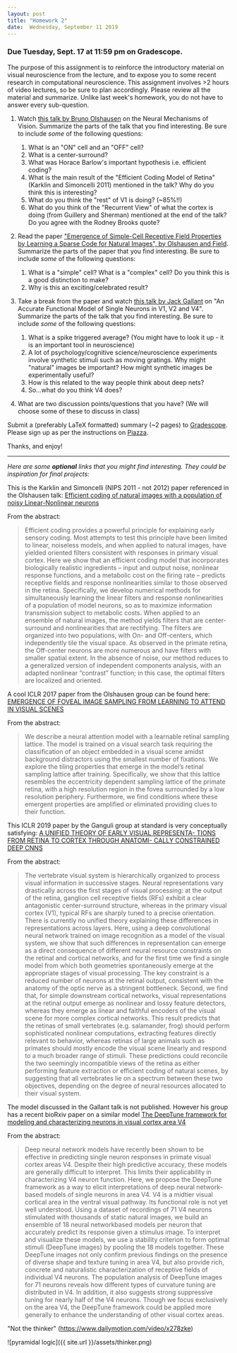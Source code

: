 ```yaml
---
layout: post
title: "Homework 2"
date:  Wednesday, September 11 2019
---
```



### Due Tuesday, Sept. 17 at 11:59 pm on Gradescope. 

The purpose of this assignment is to reinforce the introductory material on visual neuroscience from the lecture, and to expose you to some recent research in computational neuroscience. This assignment involves >2 hours of video lectures, so be sure to plan accordingly. Please review all the material and summarize. Unlike last week's homework, you do not have to answer every sub-question.

1. Watch [this talk by Bruno Olshausen](https://simons.berkeley.edu/talks/olshausen-neural) on the Neural Mechanisms of Vision. Summarize the parts of the talk that you find interesting. Be sure to include *some* of the following questions:
    1. What is an "ON" cell and an "OFF" cell?
    2. What is a center-surround?
    3. What was Horace Barlow's important hypothesis i.e. efficient coding?
    4. What is the main result of the "Efficient Coding Model of Retina" (Karklin and Simoncelli 2011) mentioned in the talk? Why do you think this is interesting?
    5. What do you think the "rest" of V1 is doing? (~85%!!)
    6. What do you think of the "Recurrent View" of what the cortex is doing (from Guillery and Sherman) mentioned at the end of the talk? Do you agree with the Rodney Brooks quote?


2. Read the paper ["Emergence of Simple-Cell Receptive Field Properties by Learning a Sparse Code for Natural Images", by Olshausen and Field](http://www.cns.nyu.edu/~tony/vns/readings/olshausen-field-1996.pdf). Summarize the parts of the paper that you find interesting. Be sure to include *some* of the following questions:
    1. What is a "simple" cell? What is a "complex" cell? Do you think this is a good distinction to make?
    2. Why is this an exciting/celebrated result? 
  

3. Take a break from the paper and watch [this talk by Jack Gallant](https://simons.berkeley.edu/talks/jack-gallant-2-15-18) on "An Accurate Functional Model of Single Neurons in V1, V2 and V4". Summarize the parts of the talk that you find interesting. Be sure to include *some* of the following questions:
    1. What is a spike triggered average? (You might have to look it up - it is an important tool in neuroscience)
    2. A lot of psychology/cognitive science/neuroscience experiments involve synthetic stimuli such as moving gratings. Why might "natural" images be important? How might synthetic images be experimentally useful?
    3. How is this related to the way people think about deep nets?
    4. So...what do you think V4 does?
    

5. What are two discussion points/questions that you have? (We will choose some of these to discuss in class)

Submit a (preferably LaTeX formatted) summary (~2 pages) to [Gradescope](https://www.gradescope.com/courses/61715). Please sign up as per the instructions on [Piazza](https://piazza.com/columbia/fall2019/comse6998_004_2019_1topicsincomputerscience). 

Thanks, and enjoy!

----------
_Here are some **optional** links that you might find interesting. They could be inspiration for final projects:_


This is the Karklin and Simoncelli (NIPS 2011 - not 2012) paper referenced in the Olshausen talk: [Efficient coding of natural images with a population
of noisy Linear-Nonlinear neurons](http://papers.nips.cc/paper/4384-efficient-coding-of-natural-images-with-a-population-of-noisy-linear-nonlinear-neurons.pdf)

From the abstract:
> Efficient coding provides a powerful principle for explaining early sensory coding. Most attempts to test this principle have been limited to linear, noiseless models, and when applied to natural images, have yielded oriented filters consistent with responses in primary visual cortex. Here we show that an efficient coding model that incorporates biologically realistic ingredients – input and output noise, nonlinear response functions, and a metabolic cost on the firing rate – predicts receptive fields and response nonlinearities similar to those observed in the retina. Specifically, we develop numerical methods for simultaneously learning the linear filters and response nonlinearities of a population of model neurons, so as to maximize information transmission subject to metabolic costs. When applied to an ensemble of natural images, the method yields filters that are center-surround and nonlinearities that are rectifying. The filters are organized into two populations, with On- and Off-centers, which independently tile the visual space. As observed in the primate retina, the Off-center neurons are more numerous and have filters with smaller spatial extent. In the absence of noise, our method reduces to a generalized version of independent components analysis, with an adapted nonlinear “contrast” function; in this case, the optimal filters are localized and oriented.

A cool ICLR 2017 paper from the Olshausen group can be found here: [EMERGENCE OF FOVEAL IMAGE SAMPLING FROM
LEARNING TO ATTEND IN VISUAL SCENES](https://arxiv.org/pdf/1611.09430.pdf)

From the abstract:
> We describe a neural attention model with a learnable retinal sampling lattice. The model is trained on a visual search task requiring the classification of an object embedded in a visual scene amidst background distractors using the smallest number of fixations. We explore the tiling properties that emerge in the model’s retinal sampling lattice after training. Specifically, we show that this lattice resembles the eccentricity dependent sampling lattice of the primate retina, with a high resolution region in the fovea surrounded by a low resolution periphery. Furthermore, we find conditions where these emergent properties are amplified or eliminated providing clues to their function.

This ICLR 2019 paper by the Ganguli group at standard is very conceptually satisfying: [A UNIFIED THEORY OF EARLY VISUAL REPRESENTA- TIONS FROM RETINA TO CORTEX THROUGH ANATOMI- CALLY CONSTRAINED DEEP CNNS](https://arxiv.org/pdf/1901.00945.pdf)

From the abstract:
> The vertebrate visual system is hierarchically organized to process visual information in successive stages. Neural representations vary drastically across the first stages of visual processing: at the output of the retina, ganglion cell receptive fields (RFs) exhibit a clear antagonistic center-surround structure, whereas in the primary visual cortex (V1), typical RFs are sharply tuned to a precise orientation. There is currently no unified theory explaining these differences in representations across layers. Here, using a deep convolutional neural network trained on image recognition as a model of the visual system, we show that such differences in representation can emerge as a direct consequence of different neural resource constraints on the retinal and cortical networks, and for the first time we find a single model from which both geometries spontaneously emerge at the appropriate stages of visual processing. The key constraint is a reduced number of neurons at the retinal output, consistent with the anatomy of the optic nerve as a stringent bottleneck. Second, we find that, for simple downstream cortical networks, visual representations at the retinal output emerge as nonlinear and lossy feature detectors, whereas they emerge as linear and faithful encoders of the visual scene for more complex cortical networks. This result predicts that the retinas of small vertebrates (e.g. salamander, frog) should perform sophisticated nonlinear computations, extracting features directly relevant to behavior, whereas retinas of large animals such as primates should mostly encode the visual scene linearly and respond to a much broader range of stimuli. These predictions could reconcile the two seemingly incompatible views of the retina as either performing feature extraction or efficient coding of natural scenes, by suggesting that all vertebrates lie on a spectrum between these two objectives, depending on the degree of neural resources allocated to their visual system.

The model discussed in the Gallant talk is not published. However his group has a recent bioRxiv paper on a similar model [The DeepTune framework for modeling and
characterizing neurons in visual cortex area V4](https://www.biorxiv.org/content/biorxiv/early/2018/11/09/465534.full.pdf)

From the abstract:
> Deep neural network models have recently been shown to be effective in predicting single neuron responses in primate visual cortex areas V4. Despite their high predictive accuracy, these models are generally difficult to interpret. This limits their applicability in characterizing V4 neuron function. Here, we propose the DeepTune framework as a way to elicit interpretations of deep neural network-based models of single neurons in area V4. V4 is a midtier visual cortical area in the ventral visual pathway. Its functional role is not yet well understood. Using a dataset of recordings of 71 V4 neurons stimulated with thousands of static natural images, we build an ensemble of 18 neural networkbased models per neuron that accurately predict its response given a stimulus image. To interpret and visualize these models, we use a stability criterion to form optimal stimuli (DeepTune images) by pooling the 18 models together. These DeepTune images not only
confirm previous findings on the presence of diverse shape and texture tuning in area V4, but also provide rich, concrete and naturalistic characterization of receptive fields of individual V4 neurons. The population analysis of DeepTune images for 71 neurons reveals how different types of curvature tuning are distributed in V4. In addition, it also suggests strong suppressive tuning for nearly half of the V4 neurons. Though we focus exclusively on the area V4, the DeepTune framework could be applied more generally to enhance the understanding of other visual cortex areas.

"Not the thinker" (https://www.dailymotion.com/video/x278zke)

![pyramidal logic]({{ site.url }}/assets/thinker.png)
